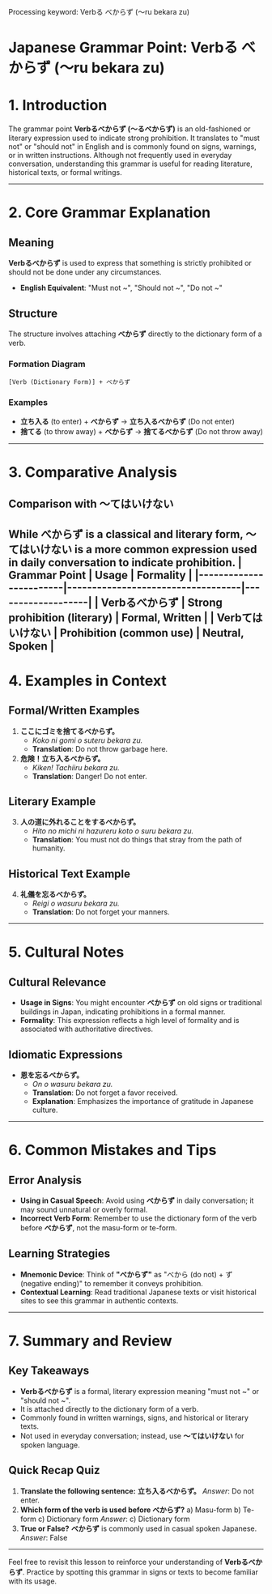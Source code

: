 Processing keyword: Verbる べからず (〜ru bekara zu)
# Japanese Grammar Point: Verbる べからず (〜ru bekara zu)
# 1. Introduction
The grammar point **Verbるべからず (～るべからず)** is an old-fashioned or literary expression used to indicate strong prohibition. It translates to "must not" or "should not" in English and is commonly found on signs, warnings, or in written instructions. Although not frequently used in everyday conversation, understanding this grammar is useful for reading literature, historical texts, or formal writings.

---
# 2. Core Grammar Explanation
## Meaning
**Verbるべからず** is used to express that something is strictly prohibited or should not be done under any circumstances.
- **English Equivalent**: "Must not ~", "Should not ~", "Do not ~"
## Structure
The structure involves attaching **べからず** directly to the dictionary form of a verb.
### Formation Diagram
```
[Verb (Dictionary Form)] + べからず
```
### Examples
- **立ち入る** (to enter) + **べからず** → **立ち入るべからず** (Do not enter)
- **捨てる** (to throw away) + **べからず** → **捨てるべからず** (Do not throw away)
---
# 3. Comparative Analysis
## Comparison with 〜てはいけない
While **べからず** is a classical and literary form, **〜てはいけない** is a more common expression used in daily conversation to indicate prohibition.
| Grammar Point          | Usage                             | Formality         |
|------------------------|-----------------------------------|-------------------|
| **Verbるべからず**     | Strong prohibition (literary)      | Formal, Written   |
| **Verbてはいけない**   | Prohibition (common use)          | Neutral, Spoken   |
---
# 4. Examples in Context
## Formal/Written Examples
1. **ここにゴミを捨てるべからず。**
   - *Koko ni gomi o suteru bekara zu.*
   - **Translation**: Do not throw garbage here.
2. **危険！立ち入るべからず。**
   - *Kiken! Tachiiru bekara zu.*
   - **Translation**: Danger! Do not enter.
## Literary Example
3. **人の道に外れることをするべからず。**
   - *Hito no michi ni hazureru koto o suru bekara zu.*
   - **Translation**: You must not do things that stray from the path of humanity.
## Historical Text Example
4. **礼儀を忘るべからず。**
   - *Reigi o wasuru bekara zu.*
   - **Translation**: Do not forget your manners.
---
# 5. Cultural Notes
## Cultural Relevance
- **Usage in Signs**: You might encounter **べからず** on old signs or traditional buildings in Japan, indicating prohibitions in a formal manner.
- **Formality**: This expression reflects a high level of formality and is associated with authoritative directives.
## Idiomatic Expressions
- **恩を忘るべからず。**
  - *On o wasuru bekara zu.*
  - **Translation**: Do not forget a favor received.
  - **Explanation**: Emphasizes the importance of gratitude in Japanese culture.
---
# 6. Common Mistakes and Tips
## Error Analysis
- **Using in Casual Speech**: Avoid using **べからず** in daily conversation; it may sound unnatural or overly formal.
- **Incorrect Verb Form**: Remember to use the dictionary form of the verb before **べからず**, not the masu-form or te-form.
## Learning Strategies
- **Mnemonic Device**: Think of **"べからず"** as "べから (do not) + ず (negative ending)" to remember it conveys prohibition.
- **Contextual Learning**: Read traditional Japanese texts or visit historical sites to see this grammar in authentic contexts.
---
# 7. Summary and Review
## Key Takeaways
- **Verbるべからず** is a formal, literary expression meaning "must not ~" or "should not ~".
- It is attached directly to the dictionary form of a verb.
- Commonly found in written warnings, signs, and historical or literary texts.
- Not used in everyday conversation; instead, use **〜てはいけない** for spoken language.
## Quick Recap Quiz
1. **Translate the following sentence:**
   **立ち入るべからず。**
   *Answer*: Do not enter.
2. **Which form of the verb is used before べからず?**
   a) Masu-form
   b) Te-form
   c) Dictionary form
   *Answer*: c) Dictionary form
3. **True or False?**
   **べからず** is commonly used in casual spoken Japanese.
   *Answer*: False
---
Feel free to revisit this lesson to reinforce your understanding of **Verbるべからず**. Practice by spotting this grammar in signs or texts to become familiar with its usage.
